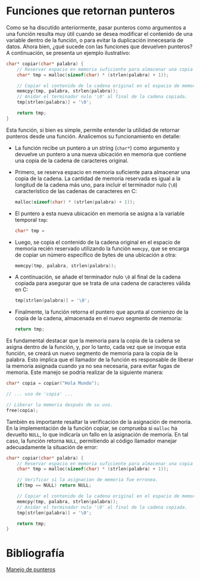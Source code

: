 # Funciones que retornan punteros
Como se ha discutido anteriormente, pasar punteros como argumentos a una función resulta muy útil cuando se desea modificar el contenido de una variable dentro de la función, o para evitar la duplicación innecesaria de datos. Ahora bien, ¿qué sucede con las funciones que devuelven punteros? A continuación, se presenta un ejemplo ilustrativo:

```c
char* copiar(char* palabra) {
    // Reservar espacio en memoria suficiente para almacenar una copia de la cadena.
    char* tmp = malloc(sizeof(char) * (strlen(palabra) + 1));

    // Copiar el contenido de la cadena original en el espacio de memoria recién reservado.
    memcpy(tmp, palabra, strlen(palabra));
    // Anidar el terminador nulo '\0' al final de la cadena copiada.
    tmp[strlen(palabra)] = '\0';

    return tmp;
}
```

Esta función, si bien es simple, permite entender la utilidad de retornar punteros desde una función. Analicemos su funcionamiento en detalle:
- La función recibe un puntero a un string (`char*`) como argumento y devuelve un puntero a una nueva ubicación en memoria que contiene una copia de la cadena de caracteres original.
- Primero, se reserva espacio en memoria suficiente para almacenar una copia de la cadena. La cantidad de memoria reservada es igual a la longitud de la cadena más uno, para incluir el terminador nulo (`\0`) característico de las cadenas de caracteres en C:

    ```c
    malloc(sizeof(char) * (strlen(palabra) + 1));
    ```

- El puntero a esta nueva ubicación en memoria se asigna a la variable temporal `tmp`:

    ```c
    char* tmp =
    ```
- Luego, se copia el contenido de la cadena original en el espacio de memoria recién reservado utilizando la función `memcpy`, que se encarga de copiar un número específico de bytes de una ubicación a otra:

    ```c
    memcpy(tmp, palabra, strlen(palabra));
    ```

- A continuación, se añade el terminador nulo `\0` al final de la cadena copiada para asegurar que se trata de una cadena de caracteres válida en C:

    ```c
    tmp[strlen(palabra)] = '\0';
    ```

- Finalmente, la función retorna el puntero que apunta al comienzo de la copia de la cadena, almacenada en el nuevo segmento de memoria:

    ```c
    return tmp;
    ```

Es fundamental destacar que la memoria para la copia de la cadena se asigna dentro de la función, y, por lo tanto, cada vez que se invoque esta función, se creará un nuevo segmento de memoria para la copia de la palabra. Esto implica que el llamador de la función es responsable de liberar la memoria asignada cuando ya no sea necesaria, para evitar fugas de memoria. Este manejo se podría realizar de la siguiente manera:

```c
char* copia = copiar("Hola Mundo");

// ... uso de 'copia' ...

// Liberar la memoria después de su uso.
free(copia);
```

También es importante resaltar la verificación de la asignación de memoria. En la implementación de la función copiar, se comprueba si `malloc` ha devuelto `NULL`, lo que indicaría un fallo en la asignación de memoria. En tal caso, la función retorna `NULL`, permitiendo al código llamador manejar adecuadamente la situación de error:

```c
char* copiar(char* palabra) {
    // Reservar espacio en memoria suficiente para almacenar una copia de la cadena.
    char* tmp = malloc(sizeof(char) * (strlen(palabra) + 1));

    // Verificar si la asignacion de memoria fue erronea.
    if(tmp == NULL) return NULL;

    // Copiar el contenido de la cadena original en el espacio de memoria recién reservado.
    memcpy(tmp, palabra, strlen(palabra));
    // Anidar el terminador nulo '\0' al final de la cadena copiada.
    tmp[strlen(palabra)] = '\0';

    return tmp;
}
```

# Bibliografía
[Manejo de punteros](https://docs.utnso.com.ar/guias/programacion/punteros)